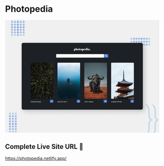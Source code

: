 # Photopedia

![Design preview for the photopedia home](./Preview.png)

## Complete Live Site URL 🎉
https://photopedia.netlify.app/
